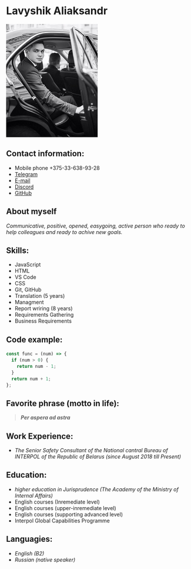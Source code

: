 # **Lavyshik Aliaksandr**
![Photo](lavrik102.jpg)
## **Contact information:**
* Mobile phone +375-33-638-93-28
* [Telegram](https://t.me/Lavrik102)
* [E-mail](mailto:lavashik96@gmai.com)
* [Discord](https://discordapp.com/users/518491902048337930/)
* [GitHub](https://github.com/lavrik102)
## **About myself**
*Communicative, positive, opened, easygoing, active person who ready to help colleagues and ready to achive new goals.*
## **Skills:**
* JavaScript
* HTML
* VS Code
* CSS
* Git, GitHub
* Translation (5 years)
* Managment
* Report wriring (8 years)
* Requirements Gathering
* Business Requirements
## **Code example:**
```javascript
const func = (num) => {
  if (num > 0) {
    return num - 1;
  }
  return num + 1;
};
```
## **Favorite phrase (motto in life):**
> ***Per aspera ad astra***
## **Work Experience:**
* *The Senior Safety Consultant of the National cantral Bureau of INTERPOL of the Republic of Belarus (since August 2018 till Present)*
## **Education:**
* *higher education in Jurisprudence (The Academy of the Ministry of Internal Affairs)*
* English courses (Inremediate level)
* English courses (upper-inremediate level)
* English courses (supporting advanced level)
* Interpol Global Capabilities Programme
## **Languagies:**
* *English (B2)*
* *Russian (native speaker)*